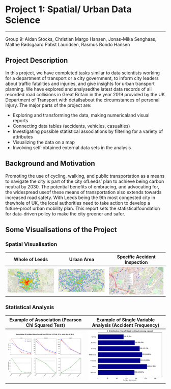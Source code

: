 # Project 1: Spatial/ Urban Data Science
---
Group 9: Aidan Stocks, Christian Margo Hansen, Jonas-Mika Senghaas, Malthe Rødsgaard Pabst Lauridsen, Rasmus Bondo Hansen

## Project Description
In this project, we have completed tasks similar to data scientists working for a department of transport or a city government, to inform city leaders about traffic fatalities and injuries, and give insights for urban transport planning. We have explored and analysedthe latest data records of all recorded road collisions in Great Britain in the year 2019 provided by the UK Department of Transport with detailsabout the circumstances of personal injury. The major parts of the project are:
- Exploring and transforming the data, making numericaland visual reports
- Connecting data tables (accidents, vehicles, casualties)
- Investigating possible statistical associations by filtering for a variety of attributes
- Visualizing the data on a map
- Involving self-obtained external data sets in the analysis

## Background and Motivation
Promoting the use of cycling, walking, and public transportation as a means to navigate the city is part of the city ofLeeds’ plan to achieve being carbon neutral by 2030. The potential benefits of embracing, and advocating for, the widespread useof these means of transportation also extends towards increased road safety. With Leeds being the 9th most congested city in thewhole of UK, the local authorities need to take action to develop a future-proof urban mobility plan. This report sets the statisticalfoundation for data-driven policy to make the city greener and safer.

## Some Visualisations of the Project
### Spatial Visualisation
Whole of Leeds            |  Urban Area |  Specific Accident Inspection
:-------------------------:|:-------------------------:|:-------------------------:
![map](contents_readme/map_1.png)   | ![map](contents_readme/map_2.png) | ![map](contents_readme/map_3.png) 

### Statistical Analysis 
Example of Association (Pearson Chi Squared Test)            |  Example of Single Variable Analysis (Accident Frequency)
:-------------------------:|:-------------------------:
![association](contents_readme/association_severity_sex.png)   | ![sva](contents_readme/day_of_week.png)